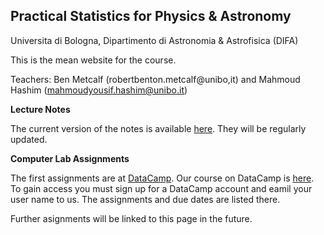 ## Practical Statistics for Physics & Astronomy 
 Universita di Bologna, Dipartimento di Astronomia & Astrofisica (DIFA)

This is the mean website for the course.

Teachers: Ben Metcalf (robertbenton.metcalf@unibo,it) and Mahmoud Hashim (mahmoudyousif.hashim@unibo.it)


**Lecture Notes**

The current version of the notes is available [here](https://github.com/rbmetcalf/Practical-Statistics/blob/master/notes.pdf).  They will be regularly updated.

**Computer Lab Assignments**

The first assignments are at [DataCamp](https://www.datacamp.com).  Our course on DataCamp is [here](https://www.datacamp.com/groups/practical-statitics-physics-astrophysics).  To gain access you must sign up for a DataCamp account and eamil your user name to us.  The assignments and due dates are listed there.

Further asignments will be linked to this page in the future.